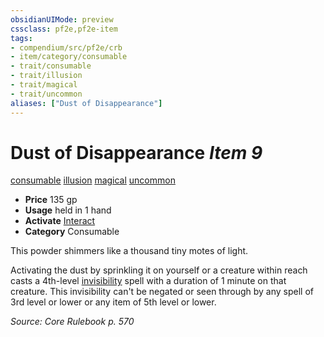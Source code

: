 ```yaml
---
obsidianUIMode: preview
cssclass: pf2e,pf2e-item
tags:
- compendium/src/pf2e/crb
- item/category/consumable
- trait/consumable
- trait/illusion
- trait/magical
- trait/uncommon
aliases: ["Dust of Disappearance"]
---
```

# Dust of Disappearance *Item 9*  
[consumable](../../../Rules/traits/consumable.md)  [illusion](../../../Rules/traits/illusion.md)  [magical](../../../Rules/traits/magical.md)  [uncommon](../../../Rules/traits/uncommon.md)  

- **Price** 135 gp
- **Usage** held in 1 hand
- **Activate** [Interact](../../../Rules/actions/interact.md)
- **Category** Consumable

This powder shimmers like a thousand tiny motes of light.

Activating the dust by sprinkling it on yourself or a creature within reach casts a 4th-level [invisibility](../../spells/invisibility.md) spell with a duration of 1 minute on that creature. This invisibility can't be negated or seen through by any spell of 3rd level or lower or any item of 5th level or lower.

*Source: Core Rulebook p. 570*